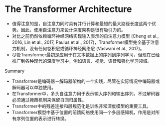 # The Transformer Architecture

* 值得注意的是，自注意力同时具有并行计算和最短的最大路径长度这两个优势。因此，使用自注意力来设计深度架构是很有吸引力的。
* 对比之前仍然依赖循环神经网络实现输入表示的自注意力模型 (Cheng et al., 2016, Lin et al., 2017, Paulus et al., 2017)，Transformer模型完全基于注意力机制，没有任何卷积层或循环神经网络层 (Vaswani et al., 2017)。
* 尽管Transformer最初是应用于在文本数据上的序列到序列学习，但现在已经推广到各种现代的深度学习中，例如语言、视觉、语音和强化学习领域。







Summary

* Transformer是编码器－解码器架构的一个实践，尽管在实际情况中编码器或解码器可以单独使用。
* 在Transformer中，多头自注意力用于表示输入序列和输出序列，不过解码器必须通过掩蔽机制来保留自回归属性。
* Transformer中的残差连接和层规范化是训练非常深度模型的重要工具。
* Transformer模型中基于位置的前馈网络使用同一个多层感知机，作用是对所有序列位置的表示进行转换。
